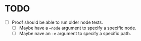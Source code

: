 # TODO

- [ ] Proof should be able to run older node tests.
    - [ ] Maybe have a `—node` argument to specify a specific node.
    - [ ] Maybe nave an `-e` argument to specify a specific path.

